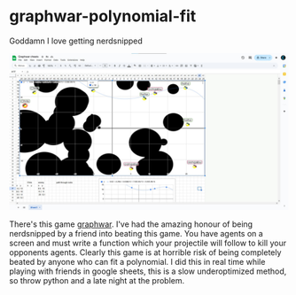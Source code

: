 # graphwar-polynomial-fit
Goddamn I love getting nerdsnipped

![](https://github.com/CKalitin/graphwar-polynomial-fit/blob/master/googlesheetsscreenshot.jpg)

There's this game [graphwar](https://store.steampowered.com/app/1899700/Graphwar/). I've had the amazing honour of being nerdsnipped by a friend into beating this game. You have agents on a screen and must write a function which your projectile will follow to kill your opponents agents. Clearly this game is at horrible risk of being completely beated by anyone who can fit a polynomial. I did this in real time while playing with friends in google sheets, this is a slow underoptimized method, so throw python and a late night at the problem.